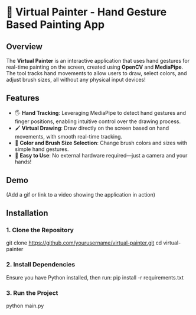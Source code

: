 # 🎨 Virtual Painter - Hand Gesture Based Painting App

## Overview
The **Virtual Painter** is an interactive application that uses hand gestures for real-time painting on the screen, created using **OpenCV** and **MediaPipe**. The tool tracks hand movements to allow users to draw, select colors, and adjust brush sizes, all without any physical input devices!

## Features
- 🖐 **Hand Tracking**: Leveraging MediaPipe to detect hand gestures and finger positions, enabling intuitive control over the drawing process.
- 🖌 **Virtual Drawing**: Draw directly on the screen based on hand movements, with smooth real-time tracking.
- 🌈 **Color and Brush Size Selection**: Change brush colors and sizes with simple hand gestures.
- 🚀 **Easy to Use**: No external hardware required—just a camera and your hands!

## Demo
(Add a gif or link to a video showing the application in action)

## Installation

### 1. Clone the Repository

git clone https://github.com/yourusername/virtual-painter.git
cd virtual-painter

### 2. Install Dependencies
Ensure you have Python installed, then run:
pip install -r requirements.txt

### 3. Run the Project
python main.py
